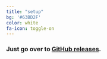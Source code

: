 ```yaml
---
title: "setup"
bg: '#63BD2F'
color: white
fa-icon: toggle-on
---
```


### Just go over to [GitHub releases](https://github.com/sargeant45/EssayMaker/releases).
